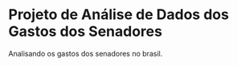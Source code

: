 # Projeto de Análise de Dados dos Gastos dos Senadores

Analisando os gastos dos senadores no brasil.
